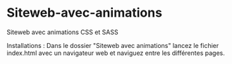 # Siteweb-avec-animations
Siteweb avec animations CSS et SASS  
  
Installations : Dans le dossier "Siteweb avec animations" lancez le fichier index.html avec un navigateur web et naviguez entre les différentes pages.
